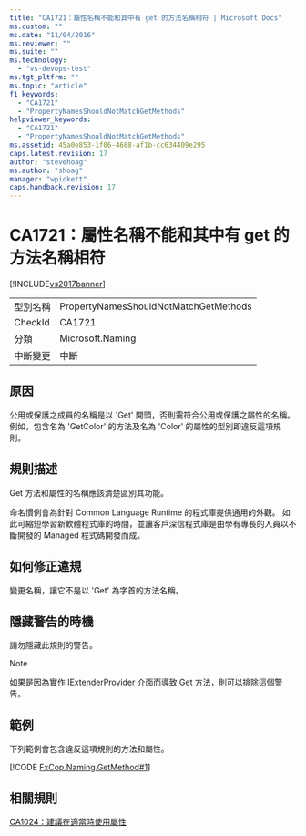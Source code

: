 ```yaml
---
title: "CA1721：屬性名稱不能和其中有 get 的方法名稱相符 | Microsoft Docs"
ms.custom: ""
ms.date: "11/04/2016"
ms.reviewer: ""
ms.suite: ""
ms.technology: 
  - "vs-devops-test"
ms.tgt_pltfrm: ""
ms.topic: "article"
f1_keywords: 
  - "CA1721"
  - "PropertyNamesShouldNotMatchGetMethods"
helpviewer_keywords: 
  - "CA1721"
  - "PropertyNamesShouldNotMatchGetMethods"
ms.assetid: 45a0e853-1f06-4688-af1b-cc634409e295
caps.latest.revision: 17
author: "stevehoag"
ms.author: "shoag"
manager: "wpickett"
caps.handback.revision: 17
---
```

# CA1721：屬性名稱不能和其中有 get 的方法名稱相符
[!INCLUDE[vs2017banner](../code-quality/includes/vs2017banner.md)]

|||  
|-|-|  
|型別名稱|PropertyNamesShouldNotMatchGetMethods|  
|CheckId|CA1721|  
|分類|Microsoft.Naming|  
|中斷變更|中斷|  
  
## 原因  
 公用或保護之成員的名稱是以 'Get' 開頭，否則需符合公用或保護之屬性的名稱。  例如，包含名為 'GetColor' 的方法及名為 'Color' 的屬性的型別即違反這項規則。  
  
## 規則描述  
 Get 方法和屬性的名稱應該清楚區別其功能。  
  
 命名慣例會為針對 Common Language Runtime 的程式庫提供通用的外觀。  如此可縮短學習新軟體程式庫的時間，並讓客戶深信程式庫是由學有專長的人員以不斷開發的 Managed 程式碼開發而成。  
  
## 如何修正違規  
 變更名稱，讓它不是以 'Get' 為字首的方法名稱。  
  
## 隱藏警告的時機  
 請勿隱藏此規則的警告。  
  
> [!NOTE]
>  如果是因為實作 IExtenderProvider 介面而導致 Get 方法，則可以排除這個警告。  
  
## 範例  
 下列範例會包含違反這項規則的方法和屬性。  
  
 [!CODE [FxCop.Naming.GetMethod#1](../CodeSnippet/VS_Snippets_CodeAnalysis/FxCop.Naming.GetMethod#1)]  
  
## 相關規則  
 [CA1024：建議在適當時使用屬性](../code-quality/ca1024-use-properties-where-appropriate.md)